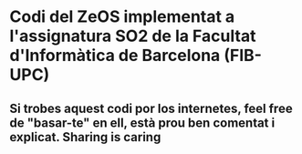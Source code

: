 # Codi del ZeOS implementat a l'assignatura SO2 de la Facultat d'Informàtica de Barcelona (FIB-UPC)

## Si trobes aquest codi por los internetes, feel free de "basar-te" en ell, està prou ben comentat i explicat. Sharing is caring
